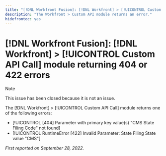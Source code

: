 ```yaml
---
title: "[!DNL Workfront Fusion]: [!DNL Workfront] > [!UICONTROL Custom API Call] module returning 404 or 422 errors"
description: "The Workfront > Custom API module returns an error."
hidefromtoc: yes
---
```


# [!DNL Workfront Fusion]: [!DNL Workfront] > [!UICONTROL Custom API Call] module returning 404 or 422 errors

>[!NOTE]
>
>This issue has been closed because it is not an issue.

The [!DNL Workfront] > [!UICONTROL Custom API Call] module returns one of the following errors:

* [!UICONTROL [404] Parameter with primary key value(s) "CMS State Filing Code" not found]
* [!UICONTROL RuntimeError [422] Invalid Parameter: State Filing State value "CMS"]

_First reported on September 28, 2022._

